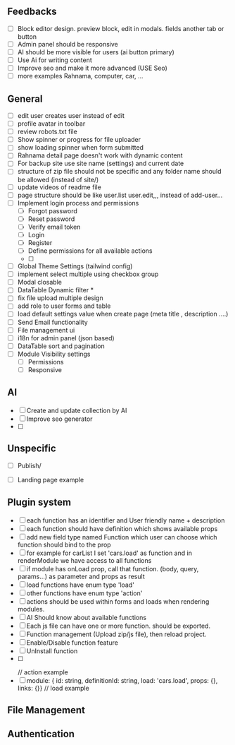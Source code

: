 ## Feedbacks
- [ ] Block editor design. preview block, edit in modals. fields another tab or button
- [ ] Admin panel should be responsive
- [ ] AI should be more visible for users (ai button primary)
- [ ] Use Ai for writing content
- [ ] Improve seo and make it more advanced (USE Seo)
- [ ] more examples Rahnama, computer, car, ...

## General
- [ ] edit user creates user instead of edit
- [ ] profile avatar in toolbar
- [ ] review robots.txt file
- [ ] Show spinner or progress for file uploader
- [ ] show loading spinner when form submitted
- [ ] Rahnama detail page doesn't work with dynamic content
- [ ] For backup site use site name (settings) and current date
- [ ] structure of zip file should not be specific and any folder name should be allowed (instead of site/)
- [ ] update videos of readme file
- [ ] page structure should be like user.list user.edit,,, instead of add-user...
- [ ] Implement login process and permissions
    - [ ] Forgot password
    - [ ] Reset password
    - [ ] Verify email token
    - [ ] Login
    - [ ] Register
    - [ ] Define permissions for all available actions
    - [ ] 
- [ ] Global Theme Settings (tailwind config)
- [ ] implement select multiple using checkbox group
- [ ] Modal closable
- [ ] DataTable Dynamic filter *
- [ ] fix file upload multiple design
- [ ] add role to user forms and table
- [ ] load default settings value when create page (meta title , description ....)
- [ ] Send Email functionality
- [ ] File management ui
- [ ] i18n for admin panel (json based)
- [ ] DataTable sort and pagination
- [ ] Module Visibility settings 
    - [ ] Permissions
    - [ ] Responsive

## AI
- [ ] Create and update collection by AI
- [ ] Improve seo generator
- [ ]   

## Unspecific
- [ ] Publish/
- [ ] Landing page example


## Plugin system
- [ ] each function has an identifier and User friendly name + description
- [ ] each function should have definition which shows available props
- [ ] add new field type named Function which user can choose which function should bind to the prop
- [ ] for example for carList I set 'cars.load' as function and in renderModule we have access to all functions
- [ ] if module has onLoad prop, call that function. (body, query, params...) as parameter and props as result
- [ ] load functions have enum type 'load'
- [ ] other functions have enum type 'action'
- [ ] actions should be used within forms and loads when rendering modules.
- [ ] AI Should know about available functions 
- [ ] Each js file can have one or more function. should be exported.
- [ ] Function management (Upload zip/js file), then reload project.
- [ ] Enable/Disable function feature
- [ ] UnInstall function
- [ ] <form method="POST" action="contact_us.send_message"></form> // action example
- [ ] module: { id: string, definitionId: string, load: 'cars.load', props: {}, links: {}}  // load example

## File Management

## Authentication
